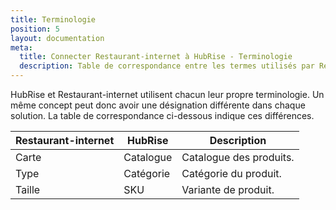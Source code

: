 ```yaml
---
title: Terminologie
position: 5
layout: documentation
meta:
  title: Connecter Restaurant-internet à HubRise - Terminologie
  description: Table de correspondance entre les termes utilisés par Restaurant-internet et HubRise pour le même concept. Connectez vos apps et synchronisez vos données.
---
```


HubRise et Restaurant-internet utilisent chacun leur propre terminologie. Un même concept peut donc avoir une désignation différente dans chaque solution. La table de correspondance ci-dessous indique ces différences.

| Restaurant-internet | HubRise   | Description             |
| ------------------- | --------- | ----------------------- |
| Carte               | Catalogue | Catalogue des produits. |
| Type                | Catégorie | Catégorie du produit.   |
| Taille              | SKU       | Variante de produit.    |
